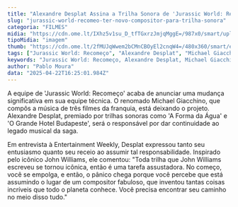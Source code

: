 ```yaml
---
title: "Alexandre Desplat Assina a Trilha Sonora de 'Jurassic World: Recomeço', Sucessor de Michael Giacchino"
slug: "jurassic-world-recomeo-ter-novo-compositor-para-trilha-sonora"
categoria: "FILMES"
midia: "https://cdn.ome.lt/IXhz5v1su_D_tfTGxrzJmjqMggE=/987x0/smart/uploads/conteudo/fotos/OMELETE_CAPA_-_2025-04-22T130719.103.png"
tipoMidia: "imagem"
thumb: "https://cdn.ome.lt/2fMUJqWwem2bCMnCBOyEl2cnqW4=/480x360/smart/extras/conteudos/omelete_THUMB_-_2025-04-22T130741.739.png"
tags: ["Jurassic World: Recomeço", "Alexandre Desplat", "Michael Giacchino", "trilha sonora", "cinema", "filmes"]
keywords: "Jurassic World: Recomeço, Alexandre Desplat, Michael Giacchino, trilha sonora, cinema, filmes"
author: "Pablo Moura"
data: "2025-04-22T16:25:01.984Z"
---
```


A equipe de 'Jurassic World: Recomeço' acaba de anunciar uma mudança significativa em sua equipe técnica. O renomado Michael Giacchino, que compôs a música de três filmes da franquia, está deixando o projeto. Alexandre Desplat, premiado por trilhas sonoras como 'A Forma da Água' e 'O Grande Hotel Budapeste', será o responsável por dar continuidade ao legado musical da saga.

Em entrevista à Entertainment Weekly, Desplat expressou tanto seu entusiasmo quanto seu receio ao assumir tal responsabilidade. Inspirado pelo icônico John Williams, ele comentou: "Toda trilha que John Williams escreveu se tornou icônica, então é uma tarefa assustadora. No começo, você se empolga, e então, o pânico chega porque você percebe que está assumindo o lugar de um compositor fabuloso, que inventou tantas coisas incríveis que todo o planeta conhece. Você precisa encontrar seu caminho no meio disso tudo."
